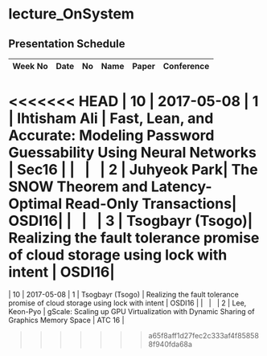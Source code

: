 # lecture_OnSystem
## Presentation Schedule

| Week No | Date | No | Name | Paper | Conference |
| ---- | ---- | ---- | ---- | ---- | ---- |
<<<<<<< HEAD
| 10 | 2017-05-08 | 1 | Ihtisham Ali | Fast, Lean, and Accurate: Modeling Password Guessability Using Neural Networks | Sec16 |
|   |   | 2 | Juhyeok Park| The SNOW Theorem and Latency-Optimal Read-Only Transactions| OSDI16|
|   |   | 3 | Tsogbayr (Tsogo)| Realizing the fault tolerance promise of cloud storage using lock with intent | OSDI16|
=======
| 10 | 2017-05-08 | 1 | Tsogbayr (Tsogo) | Realizing the fault tolerance promise of cloud storage using lock with intent | OSDI16 |
|   |   | 2 | Lee, Keon-Pyo | gScale: Scaling up GPU Virtualization with Dynamic Sharing of Graphics Memory Space | ATC 16 |
>>>>>>> a65f8aff1d27fec2c333af4f858588f940fda68a

